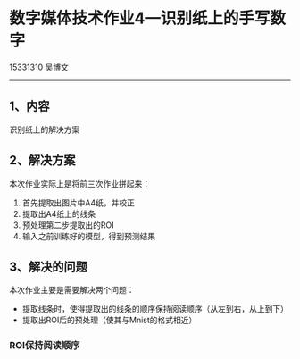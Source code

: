 # 数字媒体技术作业4—识别纸上的手写数字

15331310 吴博文

---

## 1、内容

识别纸上的解决方案

## 2、解决方案

本次作业实际上是将前三次作业拼起来：

1. 首先提取出图片中A4纸，并校正
2. 提取出A4纸上的线条
3. 预处理第二步提取出的ROI
4. 输入之前训练好的模型，得到预测结果



## 3、解决的问题

本次作业主要是需要解决两个问题：

* 提取线条时，使得提取出的线条的顺序保持阅读顺序（从左到右，从上到下）
* 提取出ROI后的预处理（使其与Mnist的格式相近）

### ROI保持阅读顺序



